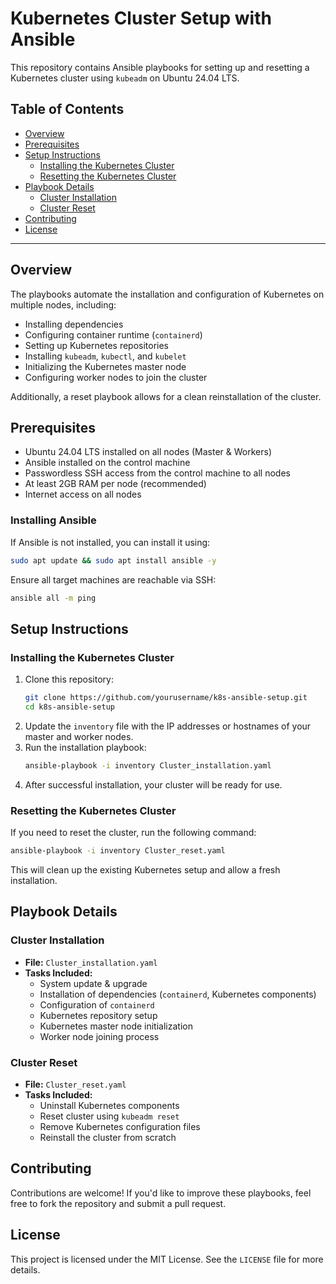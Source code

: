 # Kubernetes Cluster Setup with Ansible

This repository contains Ansible playbooks for setting up and resetting a Kubernetes cluster using `kubeadm` on Ubuntu 24.04 LTS.

## Table of Contents
- [Overview](#overview)
- [Prerequisites](#prerequisites)
- [Setup Instructions](#setup-instructions)
  - [Installing the Kubernetes Cluster](#installing-the-kubernetes-cluster)
  - [Resetting the Kubernetes Cluster](#resetting-the-kubernetes-cluster)
- [Playbook Details](#playbook-details)
  - [Cluster Installation](#cluster-installation)
  - [Cluster Reset](#cluster-reset)
- [Contributing](#contributing)
- [License](#license)

---

## Overview

The playbooks automate the installation and configuration of Kubernetes on multiple nodes, including:
- Installing dependencies
- Configuring container runtime (`containerd`)
- Setting up Kubernetes repositories
- Installing `kubeadm`, `kubectl`, and `kubelet`
- Initializing the Kubernetes master node
- Configuring worker nodes to join the cluster

Additionally, a reset playbook allows for a clean reinstallation of the cluster.

## Prerequisites

- Ubuntu 24.04 LTS installed on all nodes (Master & Workers)
- Ansible installed on the control machine
- Passwordless SSH access from the control machine to all nodes
- At least 2GB RAM per node (recommended)
- Internet access on all nodes

### Installing Ansible
If Ansible is not installed, you can install it using:
```sh
sudo apt update && sudo apt install ansible -y
```

Ensure all target machines are reachable via SSH:
```sh
ansible all -m ping
```

## Setup Instructions

### Installing the Kubernetes Cluster
1. Clone this repository:
    ```sh
    git clone https://github.com/yourusername/k8s-ansible-setup.git
    cd k8s-ansible-setup
    ```
2. Update the `inventory` file with the IP addresses or hostnames of your master and worker nodes.
3. Run the installation playbook:
    ```sh
    ansible-playbook -i inventory Cluster_installation.yaml
    ```
4. After successful installation, your cluster will be ready for use.

### Resetting the Kubernetes Cluster
If you need to reset the cluster, run the following command:
```sh
ansible-playbook -i inventory Cluster_reset.yaml
```
This will clean up the existing Kubernetes setup and allow a fresh installation.

## Playbook Details

### Cluster Installation
- **File:** `Cluster_installation.yaml`
- **Tasks Included:**
  - System update & upgrade
  - Installation of dependencies (`containerd`, Kubernetes components)
  - Configuration of `containerd`
  - Kubernetes repository setup
  - Kubernetes master node initialization
  - Worker node joining process

### Cluster Reset
- **File:** `Cluster_reset.yaml`
- **Tasks Included:**
  - Uninstall Kubernetes components
  - Reset cluster using `kubeadm reset`
  - Remove Kubernetes configuration files
  - Reinstall the cluster from scratch

## Contributing

Contributions are welcome! If you'd like to improve these playbooks, feel free to fork the repository and submit a pull request.

## License

This project is licensed under the MIT License. See the `LICENSE` file for more details.

